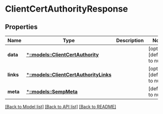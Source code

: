 # ClientCertAuthorityResponse

## Properties
Name | Type | Description | Notes
------------ | ------------- | ------------- | -------------
**data** | [***::models::ClientCertAuthority**](ClientCertAuthority.md) |  | [optional] [default to null]
**links** | [***::models::ClientCertAuthorityLinks**](ClientCertAuthorityLinks.md) |  | [optional] [default to null]
**meta** | [***::models::SempMeta**](SempMeta.md) |  | [default to null]

[[Back to Model list]](../README.md#documentation-for-models) [[Back to API list]](../README.md#documentation-for-api-endpoints) [[Back to README]](../README.md)


